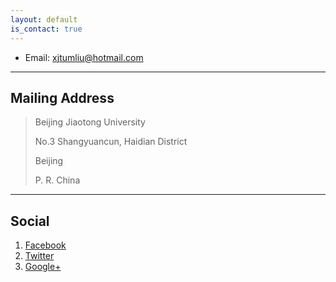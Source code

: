 ```yaml
---
layout: default
is_contact: true
---
```


* Email: [xjtumliu@hotmail.com](mailto:xjtumliu@hotmail.com)

---

## Mailing Address

> Beijing Jiaotong University
>
> No.3 Shangyuancun, Haidian District
>
> Beijing
>
> P. R. China

---

## Social

1. [Facebook](#)
2. [Twitter](#)
3. [Google+](#)